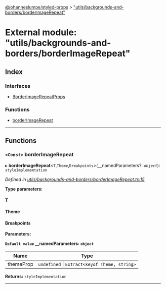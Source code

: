 [@johanneslumpe/styled-props](../README.md) > ["utils/backgrounds-and-borders/borderImageRepeat"](../modules/_utils_backgrounds_and_borders_borderimagerepeat_.md)

# External module: "utils/backgrounds-and-borders/borderImageRepeat"

## Index

### Interfaces

* [BorderImageRepeatProps](../interfaces/_utils_backgrounds_and_borders_borderimagerepeat_.borderimagerepeatprops.md)

### Functions

* [borderImageRepeat](_utils_backgrounds_and_borders_borderimagerepeat_.md#borderimagerepeat)

---

## Functions

<a id="borderimagerepeat"></a>

### `<Const>` borderImageRepeat

▸ **borderImageRepeat**<`T`,`Theme`,`Breakpoints`>(__namedParameters?: *`object`*): `styleImplementation`

*Defined in [utils/backgrounds-and-borders/borderImageRepeat.ts:15](https://github.com/johanneslumpe/styled-props/blob/8e709f1/src/utils/backgrounds-and-borders/borderImageRepeat.ts#L15)*

**Type parameters:**

#### T 
#### Theme 
#### Breakpoints 
**Parameters:**

**`Default value` __namedParameters: `object`**

| Name | Type |
| ------ | ------ |
| themeProp | `undefined` \| `Extract<keyof Theme, string>` |

**Returns:** `styleImplementation`

___

